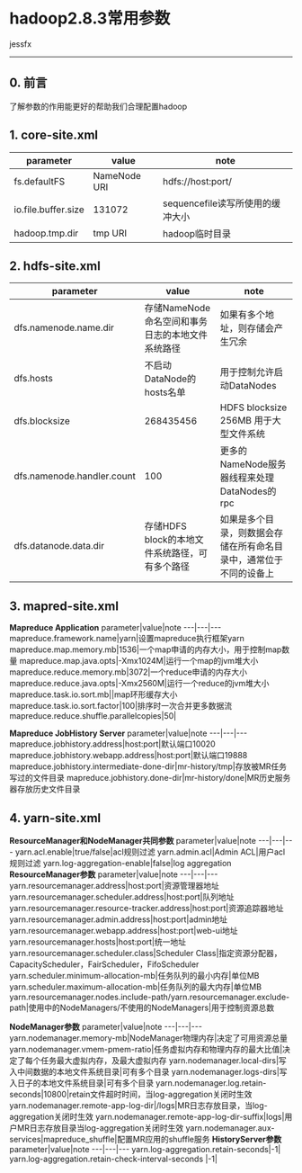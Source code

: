 # hadoop2.8.3常用参数
jessfx

---

## 0. 前言
了解参数的作用能更好的帮助我们合理配置hadoop

## 1. core-site.xml

parameter|value|note
---|---|---
fs.defaultFS|NameNode URI|hdfs://host:port/
io.file.buffer.size|131072|sequencefile读写所使用的缓冲大小
hadoop.tmp.dir|tmp URI|hadoop临时目录

## 2. hdfs-site.xml

parameter|value|note
---|---|---
dfs.namenode.name.dir|存储NameNode命名空间和事务日志的本地文件系统路径|如果有多个地址，则存储会产生冗余
dfs.hosts|不启动DataNode的hosts名单|用于控制允许启动DataNodes
dfs.blocksize|268435456|HDFS blocksize 256MB 用于大型文件系统
dfs.namenode.handler.count|100|更多的NameNode服务器线程来处理DataNodes的rpc
dfs.datanode.data.dir|存储HDFS block的本地文件系统路径，可有多个路径|如果是多个目录，则数据会存储在所有命名目录中，通常位于不同的设备上

## 3. mapred-site.xml

**Mapreduce Application**
parameter|value|note
---|---|---
mapreduce.framework.name|yarn|设置mapreduce执行框架yarn
mapreduce.map.memory.mb|1536|一个map申请的内存大小，用于控制map数量
mapreduce.map.java.opts|-Xmx1024M|运行一个map的jvm堆大小
mapreduce.reduce.memory.mb|3072|一个reduce申请的内存大小
mapreduce.reduce.java.opts|-Xmx2560M|运行一个reduce的jvm堆大小
mapreduce.task.io.sort.mb||map环形缓存大小
mapreduce.task.io.sort.factor|100|排序时一次合并更多数据流
mapreduce.reduce.shuffle.parallelcopies|50|

**Mapreduce JobHistory Server**
parameter|value|note
---|---|---
mapreduce.jobhistory.address|host:port|默认端口10020
mapreduce.jobhistory.webapp.address|host:port|默认端口19888
mapreduce.jobhistory.intermediate-done-dir|mr-history/tmp|存放被MR任务写过的文件目录
mapreduce.jobhistory.done-dir|mr-history/done|MR历史服务器存放历史文件目录

## 4. yarn-site.xml

**ResourceManager和NodeManager共同参数**
parameter|value|note
---|---|---
yarn.acl.enable|true/false|acl规则过滤
yarn.admin.acl|Admin ACL|用户acl规则过滤
yarn.log-aggregation-enable|false|log aggregation
**ResourceManager参数**
parameter|value|note
---|---|---
yarn.resourcemanager.address|host:port|资源管理器地址
yarn.resourcemanager.scheduler.address|host:port|队列地址
yarn.resourcemanager.resource-tracker.address|host:port|资源追踪器地址
yarn.resourcemanager.admin.address|host:port|admin地址
yarn.resourcemanager.webapp.address|host:port|web-ui地址
yarn.resourcemanager.hosts|host:port|统一地址
yarn.resourcemanager.scheduler.class|Scheduler Class|指定资源分配器，CapacityScheduler，FairScheduler，FifoScheduler
yarn.scheduler.minimum-allocation-mb|任务队列的最小内存|单位MB
yarn.scheduler.maximum-allocation-mb|任务队列的最大内存|单位MB
yarn.resourcemanager.nodes.include-path/yarn.resourcemanager.exclude-path|使用中的NodeManagers/不使用的NodeManagers|用于控制资源总数

**NodeManager参数**
parameter|value|note
---|---|---
yarn.nodemanager.memory-mb|NodeManager物理内存|决定了可用资源总量
yarn.nodemanager.vmem-pmem-ratio|任务虚拟内存和物理内存的最大比值|决定了每个任务最大虚拟内存，及最大虚拟内存
yarn.nodemanager.local-dirs|写入中间数据的本地文件系统目录|可有多个目录
yarn.nodemanager.logs-dirs|写入日子的本地文件系统目录|可有多个目录
yarn.nodemanager.log.retain-seconds|10800|retain文件超时时间，当log-aggregation关闭时生效
yarn.nodemanager.remote-app-log-dir|/logs|MR日志存放目录，当log-aggregation关闭时生效
yarn.nodemanager.remote-app-log-dir-suffix|logs|用户MR日志存放目录当log-aggregation关闭时生效
yarn.nodemanager.aux-services|mapreduce_shuffle|配置MR应用的shuffle服务
**HistoryServer参数**
parameter|value|note
---|---|---
yarn.log-aggregation.retain-seconds|-1|
yarn.log-aggregation.retain-check-interval-seconds |-1|
